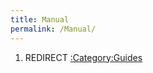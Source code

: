 ```yaml
---
title: Manual
permalink: /Manual/
---
```


1.  REDIRECT [:Category:Guides](/:Category:Guides "wikilink")
